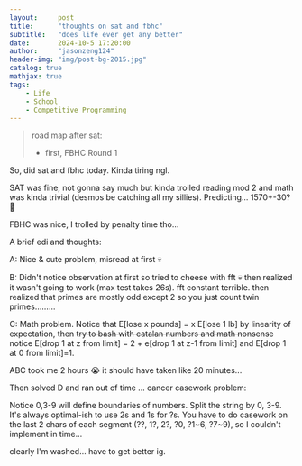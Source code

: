 ```yaml
---
layout:     post
title:      "thoughts on sat and fbhc"
subtitle:   "does life ever get any better"
date:       2024-10-5 17:20:00
author:     "jasonzeng124"
header-img: "img/post-bg-2015.jpg"
catalog: true
mathjax: true
tags:
    - Life
    - School
    - Competitive Programming
---
```


> road map after sat:
> * first, FBHC Round 1

So, did sat and fbhc today. Kinda tiring ngl.

SAT was fine, not gonna say much but kinda trolled reading mod 2 and math was kinda trivial (desmos be catching all my sillies). Predicting... 1570+-30? :pray:

FBHC was nice, I trolled by penalty time tho...

A brief edi and thoughts:

A: Nice & cute problem, misread at first :skull:

B: Didn't notice observation at first so tried to cheese with fft :skull: then realized it wasn't going to work (max test takes 26s). fft constant terrible. then realized that primes are mostly odd except 2 so you just count twin primes.........

C: Math problem. Notice that E[lose x pounds] = x E[lose 1 lb] by linearity of expectation, then ~~try to bash with catalan numbers and math nonsense~~ notice E[drop 1 at z from limit] = 2 + e[drop 1 at z-1 from limit] and E[drop 1 at 0 from limit]=1.

ABC took me 2 hours :sob: it should have taken like 20 minutes...

Then solved D and ran out of time ... cancer casework problem:

Notice 0,3-9 will define boundaries of numbers. Split the string by 0, 3-9. It's always optimal-ish to use 2s and 1s for ?s. You have to do casework on the last 2 chars of each segment (??, 1?, 2?, ?0, ?1~6, ?7~9), so I couldn't implement in time...

clearly I'm washed... have to get better ig.